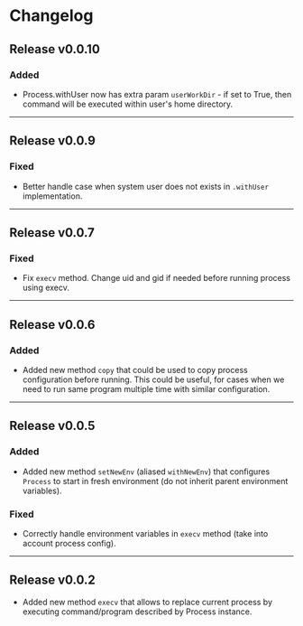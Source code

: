 # Changelog

## Release v0.0.10

### Added

- Process.withUser now has extra param `userWorkDir` - if set to True, then command will be executed within user's home directory.

---

## Release v0.0.9

### Fixed

- Better handle case when system user does not exists in `.withUser` implementation.

---

## Release v0.0.7

### Fixed

- Fix `execv` method. Change uid and gid if needed before running process using execv.

---

## Release v0.0.6

### Added
- Added new method `copy` that could be used to copy process configuration before running.
  This could be useful, for cases when we need to run same program multiple time
  with similar configuration.

---

## Release v0.0.5

### Added
- Added new method `setNewEnv` (aliased `withNewEnv`) that configures `Process` to start in fresh environment (do not inherit parent environment variables).

### Fixed
- Correctly handle environment variables in `execv` method (take into account process config).

---

## Release v0.0.2

- Added new method `execv` that allows to replace current process by executing
  command/program described by Process instance.
